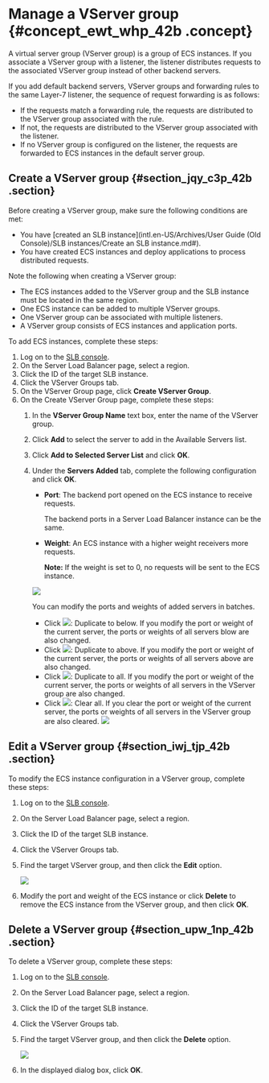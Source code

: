 # Manage a VServer group {#concept_ewt_whp_42b .concept}

A virtual server group \(VServer group\) is a group of ECS instances. If you associate a VServer group with a listener, the listener distributes requests to the associated VServer group instead of other backend servers.

If you add default backend servers, VServer groups and forwarding rules to the same Layer-7 listener, the sequence of request forwarding is as follows:

-   If the requests match a forwarding rule, the requests are distributed to the VServer group associated with the rule.
-   If not, the requests are distributed to the VServer group associated with the listener.
-   If no VServer group is configured on the listener, the requests are forwarded to ECS instances in the default server group.

## Create a VServer group {#section_jqy_c3p_42b .section}

Before creating a VServer group, make sure the following conditions are met:

-   You have [created an SLB instance](intl.en-US/Archives/User Guide (Old Console)/SLB instances/Create an SLB instance.md#).
-   You have created ECS instances and deploy applications to process distributed requests. 

Note the following when creating a VServer group:

-   The ECS instances added to the VServer group and the SLB instance must be located in the same region.
-   One ECS instance can be added to multiple VServer groups.
-   One VServer group can be associated with multiple listeners.
-   A VServer group consists of ECS instances and application ports.

To add ECS instances, complete these steps:

1.  Log on to the [SLB console](https://slb.console.aliyun.com/slb/).
2.  On the Server Load Balancer page, select a region.
3.  Click the ID of the target SLB instance.
4.  Click the VServer Groups tab.
5.  On the VServer Group page, click **Create VServer Group**.
6.  On the Create VServer Group page, complete these steps:
    1.  In the **VServer Group Name** text box, enter the name of the VServer group.
    2.  Click **Add** to select the server to add in the Available Servers list.
    3.  Click **Add to Selected Server List** and click **OK**.
    4.  Under the **Servers Added** tab, complete the following configuration and click **OK**.

        -   **Port**: The backend port opened on the ECS instance to receive requests.

            The backend ports in a Server Load Balancer instance can be the same.

        -   **Weight**: An ECS instance with a higher weight receivers more requests.

            **Note:** If the weight is set to 0, no requests will be sent to the ECS instance.

        ![](http://static-aliyun-doc.oss-cn-hangzhou.aliyuncs.com/assets/img/15670/15396738087368_en-US.png)

        You can modify the ports and weights of added servers in batches.

        -   Click ![](http://static-aliyun-doc.oss-cn-hangzhou.aliyuncs.com/assets/img/15670/153967380811116_en-US.png): Duplicate to below. If you modify the port or weight of the current server, the ports or weights of all servers blow are also changed.
        -   Click ![](http://static-aliyun-doc.oss-cn-hangzhou.aliyuncs.com/assets/img/15670/153967380911119_en-US.png): Duplicate to above. If you modify the port or weight of the current server, the ports or weights of all servers above are also changed.
        -   Click ![](http://static-aliyun-doc.oss-cn-hangzhou.aliyuncs.com/assets/img/15670/153967380911120_en-US.png): Duplicate to all. If you modify the port or weight of the current server, the ports or weights of all servers in the VServer group are also changed.
        -   Click ![](http://static-aliyun-doc.oss-cn-hangzhou.aliyuncs.com/assets/img/15670/153967380911121_en-US.png): Clear all. If you clear the port or weight of the current server, the ports or weights of all servers in the VServer group are also cleared.
        ![](http://static-aliyun-doc.oss-cn-hangzhou.aliyuncs.com/assets/img/15670/153967380911115_en-US.png)


## Edit a VServer group {#section_iwj_tjp_42b .section}

To modify the ECS instance configuration in a VServer group, complete these steps:

1.  Log on to the [SLB console](https://slb.console.aliyun.com/slb/).
2.  On the Server Load Balancer page, select a region.
3.  Click the ID of the target SLB instance.
4.  Click the VServer Groups tab.
5.  Find the target VServer group, and then click the **Edit** option.

    ![](http://static-aliyun-doc.oss-cn-hangzhou.aliyuncs.com/assets/img/15670/15396738097473_en-US.png)

6.  Modify the port and weight of the ECS instance or click **Delete** to remove the ECS instance from the VServer group, and then click **OK**.

## Delete a VServer group {#section_upw_1np_42b .section}

To delete a VServer group, complete these steps:

1.  Log on to the [SLB console](https://slb.console.aliyun.com/slb/).
2.  On the Server Load Balancer page, select a region.
3.  Click the ID of the target SLB instance.
4.  Click the VServer Groups tab.
5.  Find the target VServer group, and then click the **Delete** option.

    ![](http://static-aliyun-doc.oss-cn-hangzhou.aliyuncs.com/assets/img/15670/15396738097474_en-US.png)

6.  In the displayed dialog box, click **OK**.


